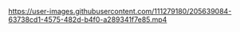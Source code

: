 https://user-images.githubusercontent.com/111279180/205639084-63738cd1-4575-482d-b4f0-a289341f7e85.mp4

